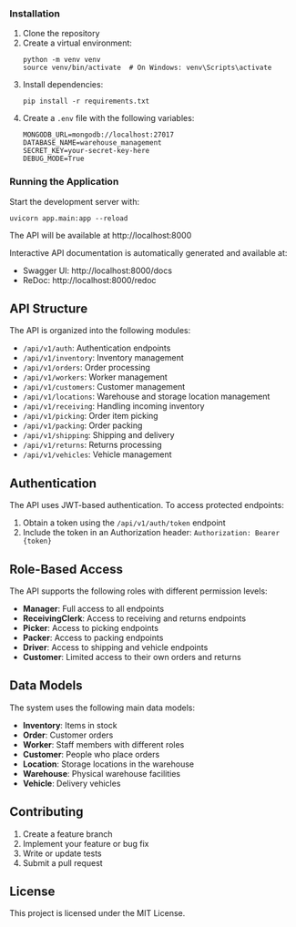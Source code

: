 <!-- # Warehouse Management System Backend

This is the backend API for the Warehouse Management System (WMS), a comprehensive solution for inventory tracking, order processing, and logistics optimization.

## Features

- **Inventory Management**: Track stock levels, item details, and storage locations
- **Order Processing**: Manage the complete order lifecycle from creation to delivery
- **Warehouse Operations**: Handle receiving, picking, packing, shipping, and returns
- **Role-Based Access Control**: Secure API with different permission levels for managers, workers, and customers
- **Vehicle Management**: Track vehicle availability and maintenance
- **Analytics & Reporting**: Monitor warehouse utilization and detect inventory anomalies

## Tech Stack

- **Framework**: FastAPI
- **Database**: MongoDB
- **Authentication**: JWT (JSON Web Tokens)
- **Async Support**: Full support for asynchronous operations
- **Typing**: Type annotations throughout the codebase for better IDE support and type safety

## Getting Started

### Prerequisites

- Python 3.10+
- MongoDB 5.0+ -->

### Installation

1. Clone the repository
2. Create a virtual environment:
   ```
   python -m venv venv
   source venv/bin/activate  # On Windows: venv\Scripts\activate
   ```
3. Install dependencies:
   ```
   pip install -r requirements.txt
   ```
4. Create a `.env` file with the following variables:
   ```
   MONGODB_URL=mongodb://localhost:27017
   DATABASE_NAME=warehouse_management
   SECRET_KEY=your-secret-key-here
   DEBUG_MODE=True
   ```

### Running the Application

Start the development server with:

```
uvicorn app.main:app --reload
```

The API will be available at http://localhost:8000

Interactive API documentation is automatically generated and available at:
- Swagger UI: http://localhost:8000/docs
- ReDoc: http://localhost:8000/redoc

## API Structure

The API is organized into the following modules:

- `/api/v1/auth`: Authentication endpoints
- `/api/v1/inventory`: Inventory management
- `/api/v1/orders`: Order processing
- `/api/v1/workers`: Worker management
- `/api/v1/customers`: Customer management
- `/api/v1/locations`: Warehouse and storage location management
- `/api/v1/receiving`: Handling incoming inventory
- `/api/v1/picking`: Order item picking
- `/api/v1/packing`: Order packing
- `/api/v1/shipping`: Shipping and delivery
- `/api/v1/returns`: Returns processing
- `/api/v1/vehicles`: Vehicle management

## Authentication

The API uses JWT-based authentication. To access protected endpoints:

1. Obtain a token using the `/api/v1/auth/token` endpoint
2. Include the token in an Authorization header: `Authorization: Bearer {token}`

## Role-Based Access

The API supports the following roles with different permission levels:

- **Manager**: Full access to all endpoints
- **ReceivingClerk**: Access to receiving and returns endpoints
- **Picker**: Access to picking endpoints
- **Packer**: Access to packing endpoints
- **Driver**: Access to shipping and vehicle endpoints
- **Customer**: Limited access to their own orders and returns

## Data Models

The system uses the following main data models:

- **Inventory**: Items in stock
- **Order**: Customer orders
- **Worker**: Staff members with different roles
- **Customer**: People who place orders
- **Location**: Storage locations in the warehouse
- **Warehouse**: Physical warehouse facilities
- **Vehicle**: Delivery vehicles

## Contributing

1. Create a feature branch
2. Implement your feature or bug fix
3. Write or update tests
4. Submit a pull request

## License

This project is licensed under the MIT License.